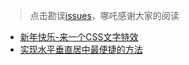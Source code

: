 > 点击勘误[issues](https://github.com/webVueBlog/learn-web/issues)，哪吒感谢大家的阅读

- [新年快乐-来一个CSS文字特效](/html-css-js-coding/新年快乐-来一个CSS文字特效.md)
- [实现水平垂直居中最便捷的方法](/html-css-js-coding/实现水平垂直居中最便捷的方法.md)












